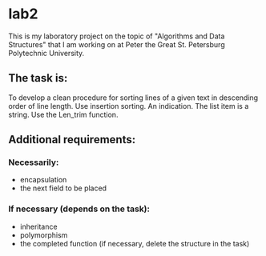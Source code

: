 # lab2
This is my laboratory project on the topic of "Algorithms and Data Structures" that I am working on at Peter the Great St. Petersburg Polytechnic University.
## The task is:
To develop a clean procedure for sorting lines of a given text in descending order of line length. Use insertion sorting.
An indication. The list item is a string. Use the Len_trim function.
## Additional requirements:
### Necessarily:
* encapsulation
* the next field to be placed
### If necessary (depends on the task):
* inheritance
* polymorphism
* the completed function (if necessary, delete the structure in the task)
